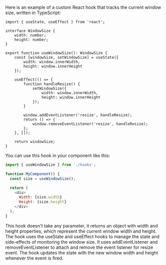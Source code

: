 Here is an example of a custom React hook that tracks the current window size, written in TypeScript:

```javascript:
import { useState, useEffect } from 'react';

interface WindowSize {
    width: number;
    height: number;
}

export function useWindowSize(): WindowSize {
    const [windowSize, setWindowSize] = useState({
        width: window.innerWidth,
        height: window.innerHeight
    });

    useEffect(() => {
        function handleResize() {
            setWindowSize({
                width: window.innerWidth,
                height: window.innerHeight
            });
        }

        window.addEventListener('resize', handleResize);
        return () => {
            window.removeEventListener('resize', handleResize);
        };
    }, []);

    return windowSize;
}

```

You can use this hook in your component like this:

```javascript
import { useWindowSize } from './hooks';

function MyComponent() {
  const size = useWindowSize();

  return (
    <div>
      Width: {size.width}
      Height: {size.height}
    </div>
  );
}

```

This hook doesn't take any parameter, it returns an object with width and height properties, which represent the current window width and height. The hook uses the useState and useEffect hooks to manage the state and side-effects of monitoring the window size. It uses addEventListener and removeEventListener to attach and remove the event listener for resize event. The hook updates the state with the new window width and height whenever the event is fired.
